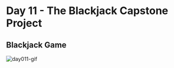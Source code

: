 # Day 11 - The Blackjack Capstone Project

## Blackjack Game
![day011-gif](https://user-images.githubusercontent.com/67601521/173492268-553267f4-491f-4c5e-b847-3d6cb6ed7e8c.gif)
